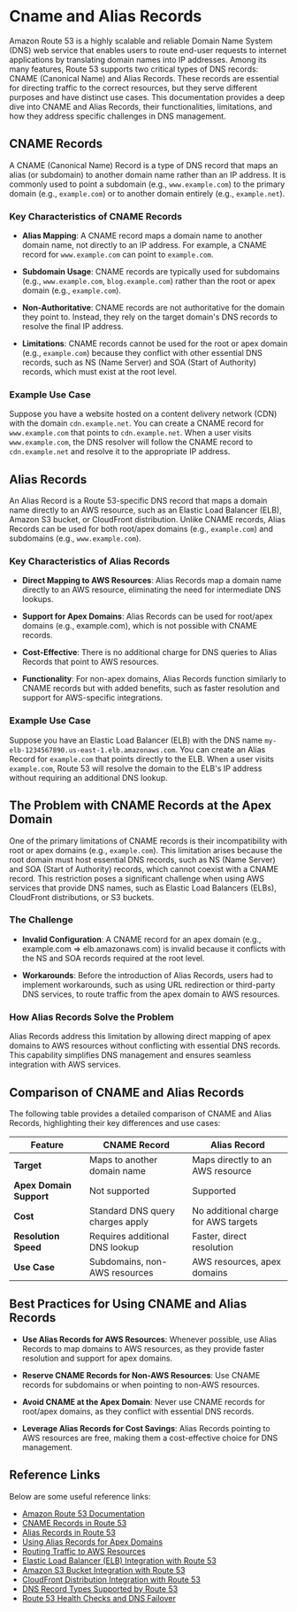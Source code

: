 # Cname and Alias Records

Amazon Route 53 is a highly scalable and reliable Domain Name System (DNS) web service that enables users to route end-user requests to internet applications by translating domain names into IP addresses. Among its many features, Route 53 supports two critical types of DNS records: CNAME (Canonical Name) and Alias Records. These records are essential for directing traffic to the correct resources, but they serve different purposes and have distinct use cases. This documentation provides a deep dive into CNAME and Alias Records, their functionalities, limitations, and how they address specific challenges in DNS management.

## CNAME Records

A CNAME (Canonical Name) Record is a type of DNS record that maps an alias (or subdomain) to another domain name rather than an IP address. It is commonly used to point a subdomain (e.g., `www.example.com`) to the primary domain (e.g., `example.com`) or to another domain entirely (e.g., `example.net`).

### Key Characteristics of CNAME Records

- **Alias Mapping**: A CNAME record maps a domain name to another domain name, not directly to an IP address. For example, a CNAME record for `www.example.com` can point to `example.com`.

- **Subdomain Usage**: CNAME records are typically used for subdomains (e.g., `www.example.com`, `blog.example.com`) rather than the root or apex domain (e.g., `example.com`).

- **Non-Authoritative**: CNAME records are not authoritative for the domain they point to. Instead, they rely on the target domain's DNS records to resolve the final IP address.

- **Limitations**: CNAME records cannot be used for the root or apex domain (e.g., `example.com`) because they conflict with other essential DNS records, such as NS (Name Server) and SOA (Start of Authority) records, which must exist at the root level.

### Example Use Case

Suppose you have a website hosted on a content delivery network (CDN) with the domain `cdn.example.net`. You can create a CNAME record for `www.example.com` that points to `cdn.example.net`. When a user visits `www.example.com`, the DNS resolver will follow the CNAME record to `cdn.example.net` and resolve it to the appropriate IP address.

## Alias Records

An Alias Record is a Route 53-specific DNS record that maps a domain name directly to an AWS resource, such as an Elastic Load Balancer (ELB), Amazon S3 bucket, or CloudFront distribution. Unlike CNAME records, Alias Records can be used for both root/apex domains (e.g., `example.com`) and subdomains (e.g., `www.example.com`).

### Key Characteristics of Alias Records

- **Direct Mapping to AWS Resources**: Alias Records map a domain name directly to an AWS resource, eliminating the need for intermediate DNS lookups.

- **Support for Apex Domains**: Alias Records can be used for root/apex domains (e.g., example.com), which is not possible with CNAME records.

- **Cost-Effective**: There is no additional charge for DNS queries to Alias Records that point to AWS resources.

- **Functionality**: For non-apex domains, Alias Records function similarly to CNAME records but with added benefits, such as faster resolution and support for AWS-specific integrations.

### Example Use Case

Suppose you have an Elastic Load Balancer (ELB) with the DNS name `my-elb-1234567890.us-east-1.elb.amazonaws.com`. You can create an Alias Record for `example.com` that points directly to the ELB. When a user visits `example.com`, Route 53 will resolve the domain to the ELB's IP address without requiring an additional DNS lookup.

## The Problem with CNAME Records at the Apex Domain

One of the primary limitations of CNAME records is their incompatibility with root or apex domains (e.g., `example.com`). This limitation arises because the root domain must host essential DNS records, such as NS (Name Server) and SOA (Start of Authority) records, which cannot coexist with a CNAME record. This restriction poses a significant challenge when using AWS services that provide DNS names, such as Elastic Load Balancers (ELBs), CloudFront distributions, or S3 buckets.

### The Challenge

- **Invalid Configuration**: A CNAME record for an apex domain (e.g., example.com => elb.amazonaws.com) is invalid because it conflicts with the NS and SOA records required at the root level.

- **Workarounds**: Before the introduction of Alias Records, users had to implement workarounds, such as using URL redirection or third-party DNS services, to route traffic from the apex domain to AWS resources.

### How Alias Records Solve the Problem

Alias Records address this limitation by allowing direct mapping of apex domains to AWS resources without conflicting with essential DNS records. This capability simplifies DNS management and ensures seamless integration with AWS services.

## Comparison of CNAME and Alias Records

The following table provides a detailed comparison of CNAME and Alias Records, highlighting their key differences and use cases:

| Feature                 | CNAME Record                     | Alias Record                         |
| ----------------------- | -------------------------------- | ------------------------------------ |
| **Target**              | Maps to another domain name      | Maps directly to an AWS resource     |
| **Apex Domain Support** | Not supported                    | Supported                            |
| **Cost**                | Standard DNS query charges apply | No additional charge for AWS targets |
| **Resolution Speed**    | Requires additional DNS lookup   | Faster, direct resolution            |
| **Use Case**            | Subdomains, non-AWS resources    | AWS resources, apex domains          |

## Best Practices for Using CNAME and Alias Records

- **Use Alias Records for AWS Resources**: Whenever possible, use Alias Records to map domains to AWS resources, as they provide faster resolution and support for apex domains.

- **Reserve CNAME Records for Non-AWS Resources**: Use CNAME records for subdomains or when pointing to non-AWS resources.

- **Avoid CNAME at the Apex Domain**: Never use CNAME records for root/apex domains, as they conflict with essential DNS records.

- **Leverage Alias Records for Cost Savings**: Alias Records pointing to AWS resources are free, making them a cost-effective choice for DNS management.

## Reference Links

Below are some useful reference links:

- [Amazon Route 53 Documentation](https://docs.aws.amazon.com/route53/)
- [CNAME Records in Route 53](https://docs.aws.amazon.com/route53/latest/DeveloperGuide/resource-record-sets-choosing-alias-non-alias.html)
- [Alias Records in Route 53](https://docs.aws.amazon.com/route53/latest/DeveloperGuide/resource-record-sets-choosing-alias-non-alias.html)
- [Using Alias Records for Apex Domains](https://docs.aws.amazon.com/route53/latest/DeveloperGuide/resource-record-sets-choosing-alias-non-alias.html#rrsets-choosing-alias-apex)
- [Routing Traffic to AWS Resources](https://docs.aws.amazon.com/route53/latest/DeveloperGuide/routing-to-aws-resources.html)
- [Elastic Load Balancer (ELB) Integration with Route 53](https://docs.aws.amazon.com/route53/latest/DeveloperGuide/routing-to-elb-load-balancer.html)
- [Amazon S3 Bucket Integration with Route 53](https://docs.aws.amazon.com/route53/latest/DeveloperGuide/routing-to-s3-bucket.html)
- [CloudFront Distribution Integration with Route 53](https://docs.aws.amazon.com/route53/latest/DeveloperGuide/routing-to-cloudfront-distribution.html)
- [DNS Record Types Supported by Route 53](https://docs.aws.amazon.com/route53/latest/DeveloperGuide/ResourceRecordTypes.html)
- [Route 53 Health Checks and DNS Failover](https://docs.aws.amazon.com/route53/latest/DeveloperGuide/dns-failover.html)
